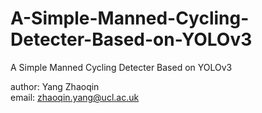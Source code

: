 # A-Simple-Manned-Cycling-Detecter-Based-on-YOLOv3
A Simple Manned Cycling Detecter Based on YOLOv3

author: Yang Zhaoqin   
email: zhaoqin.yang@ucl.ac.uk


